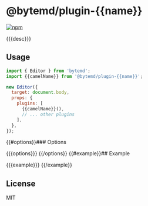 # @bytemd/plugin-{{name}}

[![npm](https://img.shields.io/npm/v/@bytemd/plugin-{{name}}.svg)](https://npm.im/@bytemd/plugin-{{name}})

{{{desc}}}

## Usage

```js
import { Editor } from 'bytemd';
import {{camelName}} from '@bytemd/plugin-{{name}}';

new Editor({
  target: document.body,
  props: {
    plugins: [
      {{camelName}}(),
      // ... other plugins
    ],
  },
});
```

{{#options}}### Options

{{{options}}}
{{/options}}
{{#example}}## Example

{{{example}}}
{{/example}}
## License

MIT
